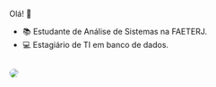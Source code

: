 Olá! 👋

- 📚 Estudante de Análise de Sistemas na FAETERJ.
- 💻 Estagiário de TI em banco de dados.



##
    
  </div>
  
  ##
  
 <div> 
  <a href="https://www.linkedin.com/in/guilherme-lira-b84b41244/" target="_blank"><img src="https://img.shields.io/badge/LinkedIn-0077B5?style=for-the-badge&logo=linkedin&logoColor=white" style="border-radius:30px" target="_blank"></a> 
 
</div>
